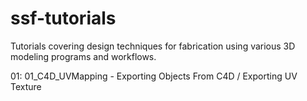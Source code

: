 ssf-tutorials
======================

Tutorials covering design techniques for fabrication using various 3D modeling programs and workflows. 

01: 01_C4D_UVMapping - Exporting Objects From C4D / Exporting UV Texture
